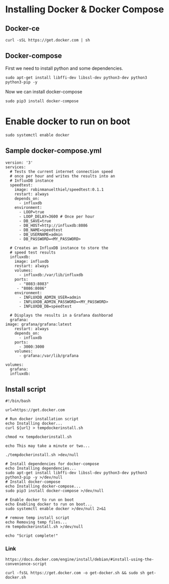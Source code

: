 # Installing Docker & Docker Compose

## Docker-ce

    curl -sSL https://get.docker.com | sh

## Docker-compose

First we need to install python and some dependencies.

    sudo apt-get install libffi-dev libssl-dev python3-dev python3 python3-pip -y

Now we can install docker-compose

    sudo pip3 install docker-compose

# Enable docker to run on boot

    sudo systemctl enable docker


## Sample docker-compose.yml

    version: '3'
    services:
      # Tests the current internet connection speed
      # once per hour and writes the results into an
      # InfluxDB instance
      speedtest:    
        image: robinmanuelthiel/speedtest:0.1.1
        restart: always
        depends_on:
          - influxdb
        environment:
          - LOOP=true
          - LOOP_DELAY=3600 # Once per hour
          - DB_SAVE=true
          - DB_HOST=http://influxdb:8086
          - DB_NAME=speedtest
          - DB_USERNAME=admin
          - DB_PASSWORD=<MY_PASSWORD>
    
      # Creates an InfluxDB instance to store the
      # speed test results
      influxdb:
        image: influxdb
        restart: always
        volumes:
          - influxdb:/var/lib/influxdb
        ports:
          - "8083:8083"
         - "8086:8086"
        environment:
          - INFLUXDB_ADMIN_USER=admin
          - INFLUXDB_ADMIN_PASSWORD=<MY_PASSWORD>
          - INFLUXDB_DB=speedtest
    
      # Displays the results in a Grafana dashborad
      grafana:
    image: grafana/grafana:latest
        restart: always
        depends_on:
          - influxdb
        ports:
          - 3000:3000
        volumes:
          - grafana:/var/lib/grafana
    
    volumes:
      grafana:
      influxdb:


## Install script

    #!/bin/bash

    url=https://get.docker.com

    # Run docker installation script
    echo Installing docker...
    curl ${url} > tempdockerinstall.sh
    
    chmod +x tempdockerinstall.sh
    
    echo This may take a minute or two...
    
    ./tempdockerinstall.sh >dev/null
    
    # Install dependencies for docker-compose
    echo Installing dependencies...
    sudo apt-get install libffi-dev libssl-dev python3-dev python3 python3-pip -y >/dev/null
    # Install docker-compose
    echo Installing docker-compose...
    sudo pip3 install docker-compose >/dev/null
    
    # Enable docker to run on boot
    echo Enabling docker to run on boot...
    sudo systemctl enable docker >/dev/null 2>&1
    
    # remove temp install script
    echo Removing temp files...
    rm tempdockerinstall.sh >/dev/null
    
    echo "Script complete!"


### Link

`https://docs.docker.com/engine/install/debian/#install-using-the-convenience-script`

    curl -fsSL https://get.docker.com -o get-docker.sh && sudo sh get-docker.sh
